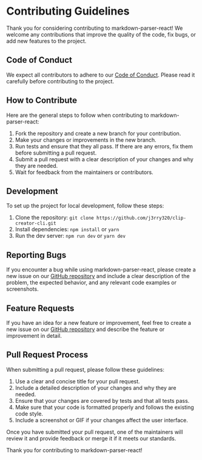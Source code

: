 # Contributing Guidelines

Thank you for considering contributing to markdown-parser-react! We welcome any contributions that improve the quality of the code, fix bugs, or add new features to the project.

## Code of Conduct

We expect all contributors to adhere to our [Code of Conduct](https://github.com/j3rry320/clip-creator-cli/blob/main/CODE_OF_CONDUCT.md). Please read it carefully before contributing to the project.

## How to Contribute

Here are the general steps to follow when contributing to markdown-parser-react:

1.  Fork the repository and create a new branch for your contribution.
2.  Make your changes or improvements in the new branch.
3.  Run tests and ensure that they all pass. If there are any errors, fix them before submitting a pull request.
4.  Submit a pull request with a clear description of your changes and why they are needed.
5.  Wait for feedback from the maintainers or contributors.

## Development

To set up the project for local development, follow these steps:

1.  Clone the repository: `git clone https://github.com/j3rry320/clip-creator-cli.git`
2.  Install dependencies: `npm install` or `yarn`
3.  Run the dev server: `npm run dev` or `yarn dev`

## Reporting Bugs

If you encounter a bug while using markdown-parser-react, please create a new issue on our [GitHub repository](https://github.com/j3rry320/clip-creator-cli/issues) and include a clear description of the problem, the expected behavior, and any relevant code examples or screenshots.

## Feature Requests

If you have an idea for a new feature or improvement, feel free to create a new issue on our [GitHub repository](https://github.com/j3rry320/clip-creator-cli/issues) and describe the feature or improvement in detail.

## Pull Request Process

When submitting a pull request, please follow these guidelines:

1.  Use a clear and concise title for your pull request.
2.  Include a detailed description of your changes and why they are needed.
3.  Ensure that your changes are covered by tests and that all tests pass.
4.  Make sure that your code is formatted properly and follows the existing code style.
5.  Include a screenshot or GIF if your changes affect the user interface.

Once you have submitted your pull request, one of the maintainers will review it and provide feedback or merge it if it meets our standards.

Thank you for contributing to markdown-parser-react!